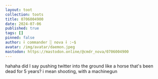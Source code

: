 ```yaml
---
layout: toot
collection: toots
title: 0706004900
date: 2024-07-06
published: true
tags: []
pinned: false
author: ⸸ commander ░ nova ⸸ :~$
avatar: /img/avatar/daemon.jpeg
mastodon: https://mastodon.online/@cmdr_nova/0706004900
---
```


hahaha did I say pushing twitter into the ground like a horse that's been dead for 5 years? i mean shooting, with a machinegun
